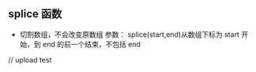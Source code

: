 ## splice 函数

- 切割数组，不会改变原数组
  参数： splice(start,end)从数组下标为 start 开始，到 end 的前一个结束，不包括 end

// upload test
